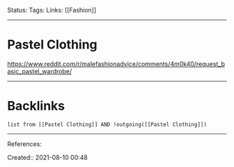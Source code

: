 Status: 
Tags: 
Links: [[Fashion]]
___
# Pastel Clothing
https://www.reddit.com/r/malefashionadvice/comments/4m0k40/request_basic_pastel_wardrobe/
___
# Backlinks
```dataview
list from [[Pastel Clothing]] AND !outgoing([[Pastel Clothing]])
```
___
References:

Created:: 2021-08-10 00:48
